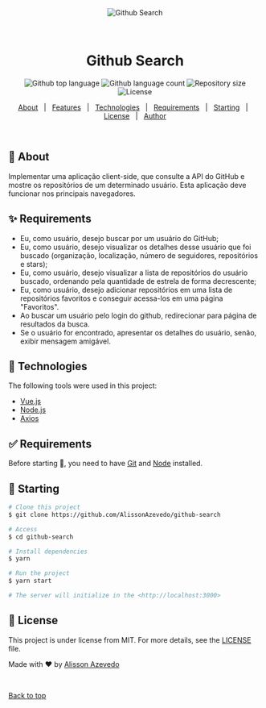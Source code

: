 <div align="center" id="top"> 
  <img src="./.github/app.gif" alt="Github Search" />

  &#xa0;

  <!-- <a href="https://githubsearch.netlify.app">Demo</a> -->
</div>

<h1 align="center">Github Search</h1>

<p align="center">
  <img alt="Github top language" src="https://img.shields.io/github/languages/top/AlissonAzevedo/github-search?color=56BEB8">

  <img alt="Github language count" src="https://img.shields.io/github/languages/count/AlissonAzevedo/github-search?color=56BEB8">

  <img alt="Repository size" src="https://img.shields.io/github/repo-size/AlissonAzevedo/github-search?color=56BEB8">

  <img alt="License" src="https://img.shields.io/github/license/AlissonAzevedo/github-search?color=56BEB8">

  <!-- <img alt="Github issues" src="https://img.shields.io/github/issues/{{YOUR_GITHUB_USERNAME}}/github-search?color=56BEB8" /> -->

  <!-- <img alt="Github forks" src="https://img.shields.io/github/forks/{{YOUR_GITHUB_USERNAME}}/github-search?color=56BEB8" /> -->

  <!-- <img alt="Github stars" src="https://img.shields.io/github/stars/{{YOUR_GITHUB_USERNAME}}/github-search?color=56BEB8" /> -->
</p>

<!-- Status -->

<!-- <h4 align="center"> 
	🚧  Github Search 🚀 Under construction...  🚧
</h4> 

<hr> -->

<p align="center">
  <a href="#dart-about">About</a> &#xa0; | &#xa0; 
  <a href="#sparkles-features">Features</a> &#xa0; | &#xa0;
  <a href="#rocket-technologies">Technologies</a> &#xa0; | &#xa0;
  <a href="#white_check_mark-requirements">Requirements</a> &#xa0; | &#xa0;
  <a href="#checkered_flag-starting">Starting</a> &#xa0; | &#xa0;
  <a href="#memo-license">License</a> &#xa0; | &#xa0;
  <a href="https://github.com/AlissonAzevedo" target="_blank">Author</a>
</p>

<br>

## :dart: About ##

Implementar uma aplicação client-side, que consulte a API do GitHub e mostre os repositórios de um determinado usuário. Esta aplicação deve funcionar nos principais navegadores.
<!--Describe your project-->
## :sparkles: Requirements ##
<ul>
  <li>Eu, como usuário, desejo buscar por um usuário do GitHub;</li>
  <li>Eu, como usuário, desejo visualizar os detalhes desse usuário que foi buscado (organização, localização, número de seguidores, repositórios e stars);
  </li>
  <li>Eu, como usuário, desejo visualizar a lista de repositórios do usuário buscado, ordenando pela quantidade de estrela de forma decrescente;
  </li>
  <li>Eu, como usuário, desejo adicionar repositórios em uma lista de repositórios favoritos e conseguir acessa-los em uma página "Favoritos".</li>
  <li>Ao buscar um usuário pelo login do github, redirecionar para página de resultados da busca.</li>
  <li>Se o usuário for encontrado, apresentar os detalhes do usuário, senão, exibir mensagem amigável.</li>
</ul>

<!--## :sparkles: Features ##

:heavy_check_mark: Feature 1;\
:heavy_check_mark: Feature 2;\
:heavy_check_mark: Feature 3;-->

## :rocket: Technologies ##

The following tools were used in this project:

- [Vue.js](https://vuejs.org/)
- [Node.js](https://nodejs.org/en/)
- [Axios](https://axios-http.com/ptbr/)


## :white_check_mark: Requirements ##

Before starting :checkered_flag:, you need to have [Git](https://git-scm.com) and [Node](https://nodejs.org/en/) installed.

## :checkered_flag: Starting ##

```bash
# Clone this project
$ git clone https://github.com/AlissonAzevedo/github-search

# Access
$ cd github-search

# Install dependencies
$ yarn

# Run the project
$ yarn start

# The server will initialize in the <http://localhost:3000>
```

## :memo: License ##

This project is under license from MIT. For more details, see the [LICENSE](LICENSE.md) file.


Made with :heart: by <a href="https://github.com/AlissonAzevedo" target="_blank">Alisson Azevedo</a>

&#xa0;

<a href="#top">Back to top</a>
